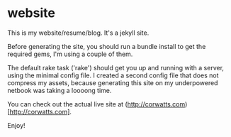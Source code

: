 website
=======

This is my website/resume/blog. It's a jekyll site.

Before generating the site, you should run a bundle install to get the required gems, I'm using a couple of them.

The default rake task ('rake') should get you up and running with a server, using the minimal config file. I created a
second config file that does not compress my assets, because generating this site on my underpowered netbook was taking
a loooong time.

You can check out the actual live site at (http://corwatts.com)[http://corwatts.com].

Enjoy!
